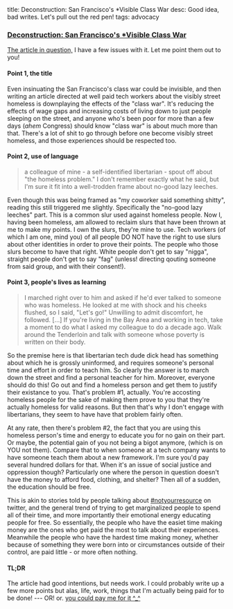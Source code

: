<div class="metadata">
    <span>title: Deconstruction: San Francisco's *Visible Class War</span>
    <span>desc: Good idea, bad writes. Let's pull out the red pen!</span>
    <span>tags: advocacy</span>
</div>

### [Deconstruction: San Francisco's *Visible Class War](/post/desconstructing-sanfranciscos-class-war)

[The article in question,](https://medium.com/editors-picks/san-franciscos-in-visible-class-war-b83327c3371c) I have a few issues with it. Let me point them out to you!

#### Point 1, the title

Even insinuating the San Francisco's class war could be invisible, and then writing an article directed at well paid tech workers about the visibly street homeless is downplaying the effects of the "class war". It's reducing the effects of wage gaps and increasing costs of living down to just people sleeping on the street, and anyone who's been poor for more than a few days (*ahem* Congress) should know "class war" is about much more than that. There's a lot of shit to go through before one become visibly street homeless, and those experiences should be respected too.<readmore/>

#### Point 2, use of language

<blockquote>a colleague of mine - a self-identified libertarian - spout off about "the homeless problem." I don't remember exactly what he said, but I'm sure it fit into a well-trodden frame about no-good lazy leeches.</blockquote>

Even though this was being framed as "my coworker said something shitty", reading this still triggered me slightly. Specifically the "no-good lazy leeches" part. This is a common slur used against homeless people. Now I, having been homeless, am allowed to reclaim slurs that have been thrown at me to make my points. I own the slurs, they're mine to use. Tech workers (of which I am one, mind you) of all people DO NOT have the right to use slurs about other identities in order to prove their points. The people who those slurs become to have that right. White people don't get to say "nigga", straight people don't get to say "fag" (unless! directing qouting someone from said group, and with their consent!).

#### Point 3, people's lives as learning

<blockquote>I marched right over to him and asked if he'd ever talked to someone who was homeless. He looked at me with shock and his cheeks flushed, so I said, "Let's go!" Unwilling to admit discomfort, he followed. [...] If you're living in the Bay Area and working in tech, take a moment to do what I asked my colleague to do a decade ago. Walk around the Tenderloin and talk with someone whose poverty is written on their body.</blockquote>

So the premise here is that libertarian tech dude dick head has something about which he is grossly uninformed, and requires someone's personal time and effort in order to teach him. So clearly the answer is to march down the street and find a personal teacher for him. Moreover, everyone should do this! Go out and find a homeless person and get them to justify their existance to you. That's problem #1, actually. You're accosting homeless people for the sake of making them prove to you that they're actually homeless for valid reasons. But then that's why I don't engage with libertarians, they seem to have have that problem fairly often.

At any rate, then there's problem #2, the fact that you are using this homeless person's time and energy to educate you for no gain on their part. Or maybe, the potential gain of you not being a bigot anymore, (which is on YOU not them). Compare that to when someone at a tech company wants to have someone teach them about a new framework. I'm sure you'd pay several hundred dollars for that. When it's an issue of social justice and oppression though? Particularly one where the person in question doesn't have the money to afford food, clothing, and shelter? Then all of a sudden, the education should be free.

This is akin to stories told by people talking about [#notyourresource](https://twitter.com/hashtag/notyourresource) on twitter, and the general trend of trying to get marginalized people to spend all of their time, and more importantly their emotional energy educating people for free. So essentially, the people who have the easiet time making money are the ones who get paid the most to talk about their experiences. Meanwhile the people who have the hardest time making money, whether because of something they were born into or circumstances outside of their control, are paid little - or more often nothing.

#### TL;DR

The article had good intentions, but needs work. I could probably write up a few more points but alas, life, work, things that I'm actually being paid for to be done! --- OR! or. [you could pay me for it ^_^](https://www.gittip.com/LynnMagic/)
